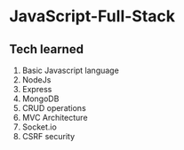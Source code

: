 # JavaScript-Full-Stack
## Tech learned
<ol> 
  <li>Basic Javascript language</li>
  <li>NodeJs</li>
  <li>Express</li>
  <li>MongoDB</li>
  <li>CRUD operations</li>
  <li>MVC Architecture</li>
  <li>Socket.io</li>
  <li>CSRF security</li>
</ol>
